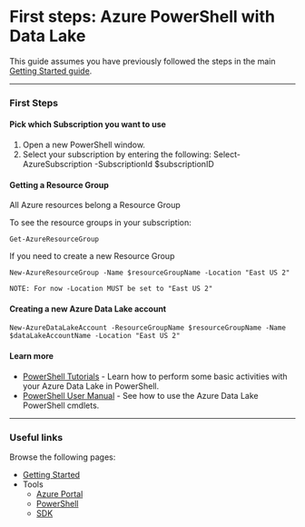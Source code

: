 # First steps: Azure PowerShell with Data Lake

This guide assumes you have previously followed the steps in the main [Getting Started guide](../GettingStarted.md).

------------

### First Steps

#### Pick which Subscription you want to use

1. Open a new PowerShell window.
1. Select your subscription by entering the following:
        Select-AzureSubscription -SubscriptionId $subscriptionID


#### Getting a Resource Group

All Azure resources belong a Resource Group

To see the resource groups in your subscription:
    
    Get-AzureResourceGroup
    
If you need to create a new Resource Group

    New-AzureResourceGroup -Name $resourceGroupName -Location "East US 2"
    
    NOTE: For now -Location MUST be set to "East US 2"

#### Creating a new Azure Data Lake account

    New-AzureDataLakeAccount -ResourceGroupName $resourceGroupName -Name $dataLakeAccountName -Location "East US 2"


#### Learn more

* [PowerShell Tutorials](Tutorials.md) - Learn how to perform some basic activities with your Azure Data Lake in PowerShell.
* [PowerShell User Manual](UserManual.md) - See how to use the Azure Data Lake PowerShell cmdlets.
    
------------

### Useful links

Browse the following pages:

* [Getting Started](../GettingStarted.md)
* Tools
    * [Azure Portal](../AzurePortal/FirstSteps.md)
    * [PowerShell](../PowerShell/FirstSteps.md)
    * [SDK](../SDK/FirstSteps.md)
